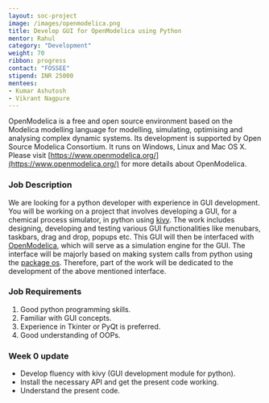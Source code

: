 ```yaml
---
layout: soc-project
image: /images/openmodelica.png
title: Develop GUI for OpenModelica using Python
mentor: Rahul
category: "Development"
weight: 70
ribbon: progress
contact: "FOSSEE"
stipend: INR 25000
mentees:
- Kumar Ashutosh
- Vikrant Nagpure
---
```


OpenModelica is a free and open source environment based on the Modelica modelling language for modelling, simulating, optimising and analysing complex dynamic systems. Its development is supported by Open Source Modelica Consortium. It runs on Windows, Linux and Mac OS X. Please visit [https://www.openmodelica.org/](https://www.openmodelica.org/) for more details about OpenModelica.

<!--break-->

### Job Description
We are looking for a python developer with experience in GUI development. You will be working on a project that involves developing a GUI, for a chemical process simulator, in python using [kivy](https://kivy.org/). The work includes designing, developing and testing various GUI functionalities like menubars, taskbars, drag and drop, popups etc. This GUI will then be interfaced with [OpenModelica](https://openmodelica.org/), which will serve as a simulation engine for the GUI. The interface will be majorly based on making system calls from python using the [package os](https://docs.python.org/2/library/os.html). Therefore, part of the work will be dedicated to the development of the above mentioned interface.

### Job Requirements
1. Good python programming skills.
2. Familiar with GUI concepts.
3. Experience in Tkinter or PyQt is preferred.
4. Good understanding of OOPs.

### Week 0 update
* Develop fluency with kivy (GUI development module for python). 
* Install the necessary API and get the present code working. 
* Understand the present code.